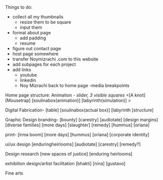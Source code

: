 Things to do:
- collect all my thumbnails
  - resize them to  be square
  - input them
- format about page
  - add padding
  - resume
- figure out contact page 
- host page somewhere
- transfer Noymizrachi .com to this website
- add subpages for each project
- add links
  - youtube
  - linkedin
  - Noy Mizrachi back to home page
  -media breakpoints

Home page structure:
Animation -
*slider, 3 visible squares*
<[A knot] [Mousetrap] [soulinabox(animation)] [labyrinth(simulation)] >

Digital Fabrication-
[table] [soulinabox(actual box)] [labyrinth [structure]

Graphic Design
branding-
[bounty] [carestry] [audiotate] [design margins] [diverse families] [more days] [slaughter] [remedy] [hummus] [oriana]

print-
[irma boom] [more days] [hummus] [oriana] [corporate identity]

ui/ux design
[enduringheirlooms] [audiotate] [carestry] [remedy?]

Design research
[new spaces of justice] [enduring heirlooms]

exhibition design/artist facilitation
[bhakti] [nina] [gustavo]

Fine arts